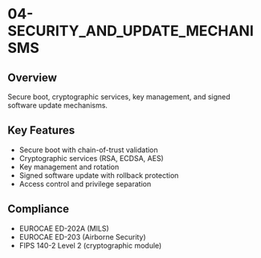 # 04-SECURITY_AND_UPDATE_MECHANISMS

## Overview
Secure boot, cryptographic services, key management, and signed software update mechanisms.

## Key Features
- Secure boot with chain-of-trust validation
- Cryptographic services (RSA, ECDSA, AES)
- Key management and rotation
- Signed software update with rollback protection
- Access control and privilege separation

## Compliance
- EUROCAE ED-202A (MILS)
- EUROCAE ED-203 (Airborne Security)
- FIPS 140-2 Level 2 (cryptographic module)
